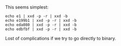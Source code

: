 This seems simplest:

```
echo e1 | xxd -p -r | xxd -b
echo e199b1 | xxd -p -r | xxd -b
echo eda080 | xxd -p -r | xxd -b
echo edbfbf | xxd -p -r | xxd -b

```

Lost of complications if we try to go directly to binary.
